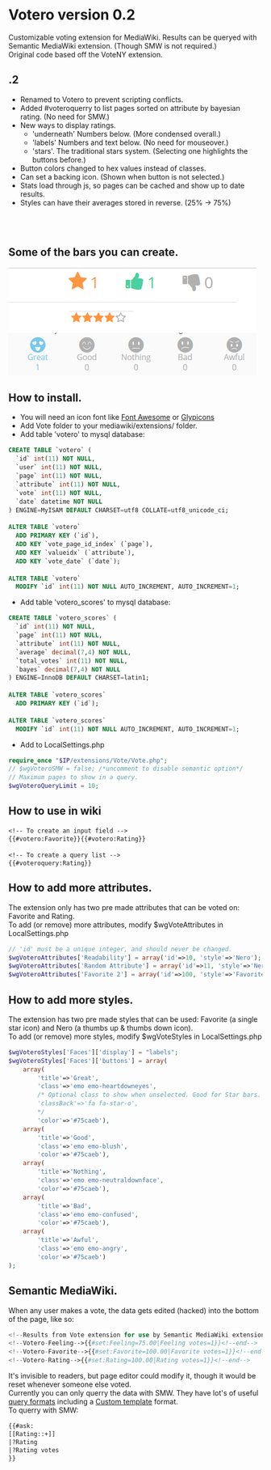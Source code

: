 # Votero version 0.2
Customizable voting extension for MediaWiki. Results can be queryed with Semantic MediaWiki extension. (Though SMW is not required.)<br>
Original code based off the VoteNY extension.

## .2
* Renamed to Votero to prevent scripting conflicts.
* Added #voteroquerry to list pages sorted on attribute by bayesian rating. (No need for SMW.)
* New ways to display ratings.
  * 'underneath' Numbers below. (More condensed overall.)
  * 'labels' Numbers and text below. (No need for mouseover.)
  * 'stars'. The traditional stars system. (Selecting one highlights the buttons before.)
* Button colors changed to hex values instead of classes.
* Can set a backing icon. (Shown when button is not selected.)
* Stats load through js, so pages can be cached and show up to date results.
* Styles can have their averages stored in reverse. (25% -> 75%)

<br><br>
## Some of the bars you can create.
![Alt text](/Untitled.png?raw=true "Optional Title")

## How to install.
* You will need an icon font like [Font Awesome](http://fortawesome.github.io/Font-Awesome/) or [Glypicons](http://glyphicons.bootstrapcheatsheets.com/)
* Add Vote folder to your mediawiki/extensions/ folder.
* Add table 'votero' to mysql database:
```sql
CREATE TABLE `votero` (
  `id` int(11) NOT NULL,
  `user` int(11) NOT NULL,
  `page` int(11) NOT NULL,
  `attribute` int(11) NOT NULL,
  `vote` int(11) NOT NULL,
  `date` datetime NOT NULL
) ENGINE=MyISAM DEFAULT CHARSET=utf8 COLLATE=utf8_unicode_ci;

ALTER TABLE `votero`
  ADD PRIMARY KEY (`id`),
  ADD KEY `vote_page_id_index` (`page`),
  ADD KEY `valueidx` (`attribute`),
  ADD KEY `vote_date` (`date`);

ALTER TABLE `votero`
  MODIFY `id` int(11) NOT NULL AUTO_INCREMENT, AUTO_INCREMENT=1;
```
* Add table 'votero_scores' to mysql database:
```sql
CREATE TABLE `votero_scores` (
  `id` int(11) NOT NULL,
  `page` int(11) NOT NULL,
  `attribute` int(11) NOT NULL,
  `average` decimal(7,4) NOT NULL,
  `total_votes` int(11) NOT NULL,
  `bayes` decimal(7,4) NOT NULL
) ENGINE=InnoDB DEFAULT CHARSET=latin1;

ALTER TABLE `votero_scores`
  ADD PRIMARY KEY (`id`);

ALTER TABLE `votero_scores`
  MODIFY `id` int(11) NOT NULL AUTO_INCREMENT, AUTO_INCREMENT=1;
```
* Add to LocalSettings.php
```php
require_once "$IP/extensions/Vote/Vote.php";
// $wgVoteroSMW = false; /*uncomment to disable semantic option*/
// Maximum pages to show in a query.
$wgVoteroQueryLimit = 10;
```

## How to use in wiki
```wiki
<!-- To create an input field -->
{{#votero:Favorite}}{{#votero:Rating}}

<!-- To create a query list -->
{{#voteroquery:Rating}}
```

## How to add more attributes.
The extension only has two pre made attributes that can be voted on: Favorite and Rating.<br>
To add (or remove) more attributes, modify $wgVoteAttributes in LocalSettings.php
```php
// 'id' must be a unique integer, and should never be changed.
$wgVoteroAttributes['Readability'] = array('id'=>10, 'style'=>'Nero');
$wgVoteroAttributes['Random Attribute'] = array('id'=>11, 'style'=>'Nero');
$wgVoteroAttributes['Favorite 2'] = array('id'=>100, 'style'=>'Favorite');
```

## How to add more styles.
The extension has two pre made styles that can be used: Favorite (a single star icon) and Nero (a thumbs up & thumbs down icon).<br>
To add (or remove) more styles, modify $wgVoteStyles in LocalSettings.php
```php
$wgVoteroStyles['Faces']['display'] = "labels";
$wgVoteroStyles['Faces']['buttons'] = array(
	array(
		'title'=>'Great',
		'class'=>'emo emo-heartdowneyes',
		/* Optional class to show when unselected. Good for Star bars.
		'classBack'=>'fa fa-star-o',
		*/
		'color'=>'#75caeb'),
	array(
		'title'=>'Good',
		'class'=>'emo emo-blush',
		'color'=>'#75caeb'),
	array(
		'title'=>'Nothing',
		'class'=>'emo emo-neutraldownface',
		'color'=>'#75caeb'),
	array(
		'title'=>'Bad',
		'class'=>'emo emo-confused',
		'color'=>'#75caeb'),
	array(
		'title'=>'Awful',
		'class'=>'emo emo-angry',
		'color'=>'#75caeb')
);
```
## Semantic MediaWiki.
When any user makes a vote, the data gets edited (hacked) into the bottom of the page, like so:
```php
<!--Results from Vote extension for use by Semantic MediaWiki extension.-->
<!--Votero-Feeling-->{{#set:Feeling=75.00|Feeling votes=1}}<!--end-->
<!--Votero-Favorite-->{{#set:Favorite=100.00|Favorite votes=1}}<!--end-->
<!--Votero-Rating-->{{#set:Rating=100.00|Rating votes=1}}<!--end-->
```
It's invisible to readers, but page editor could modify it, though it would be reset whenever someone else voted.<br>
Currently you can only querry the data with SMW. They have lot's of useful [query formats](https://www.semantic-mediawiki.org/wiki/Help:Result_formats) including a [Custom template](https://www.semantic-mediawiki.org/wiki/Help:Template_format) format.<br>
To querry with SMW:
```wiki
{{#ask:
[[Rating::+]]
|?Rating
|?Rating votes
}}
```

